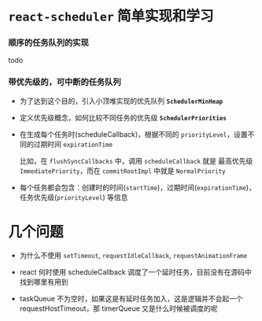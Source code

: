 # `react-scheduler` 简单实现和学习

### 顺序的任务队列的实现

todo

### 带优先级的，可中断的任务队列

- 为了达到这个目的，引入小顶堆实现的优先队列 **`SchedulerMinHeap`**

- 定义优先级概念，如何比较不同任务的优先级 **`SchedulerPriorities`**

- 在生成每个任务时(scheduleCallback)，根据不同的 `priorityLevel`，设置不同的过期时间 `expirationTime`

  比如，在 `flushSyncCallbacks` 中，调用 `scheduleCallback` 就是 最高优先级`ImmediatePriority`，而在 `commitRootImpl` 中就是 `NormalPriority`

- 每个任务都会包含：创建时的时间(`startTime`)，过期时间(`expirationTime`)，任务优先级(`priorityLevel`) 等信息

# 几个问题

- 为什么不使用 `setTimeout`, `requestIdleCallback`, `requestAnimationFrame`

- react 何时使用 scheduleCallback 调度了一个延时任务，目前没有在源码中找到哪里有用到

- taskQueue 不为空时，如果这是有延时任务加入，这是逻辑并不会起一个 requestHostTimeout，那 timerQueue 又是什么时候被调度的呢
